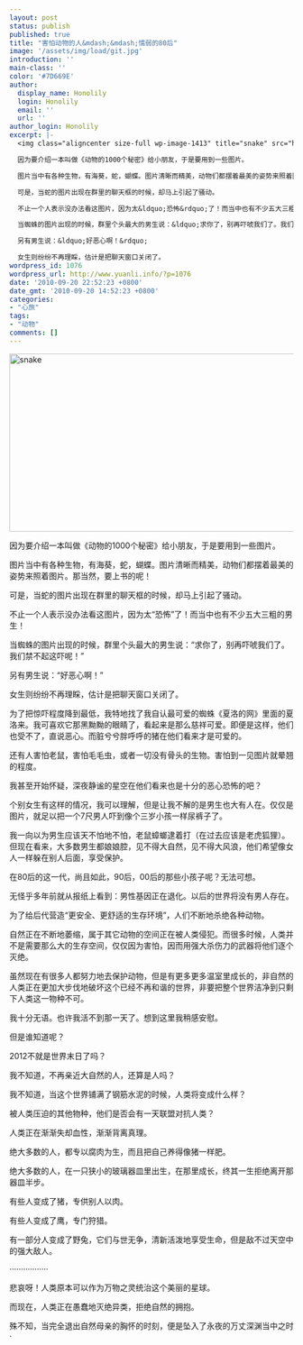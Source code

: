 ```yaml
---
layout: post
status: publish
published: true
title: "害怕动物的人&mdash;&mdash;懦弱的80后"
image: '/assets/img/load/git.jpg'
introduction: ''
main-class: ''
color: '#7D669E'
author:
  display_name: Honolily
  login: Honolily
  email: ''
  url: ''
author_login: Honolily
excerpt: |-
  <img class="aligncenter size-full wp-image-1413" title="snake" src="http:&#47;&#47;www.yuanli.info&#47;wp-content&#47;uploads&#47;2010&#47;09&#47;snake.jpg" alt="snake" width="550" height="316" &#47;>

  因为要介绍一本叫做《动物的1000个秘密》给小朋友，于是要用到一些图片。

  图片当中有各种生物，有海葵，蛇，蝴蝶。图片清晰而精美，动物们都摆着最美的姿势来照着图片。那当然，要上书的呢！

  可是，当蛇的图片出现在群里的聊天框的时候，却马上引起了骚动。

  不止一个人表示没办法看这图片，因为太&ldquo;恐怖&rdquo;了！而当中也有不少五大三粗的男生！

  当蜘蛛的图片出现的时候，群里个头最大的男生说：&ldquo;求你了，别再吓唬我们了。我们禁不起这吓呢！&rdquo;

  另有男生说：&ldquo;好恶心啊！&rdquo;

  女生则纷纷不再理睬，估计是把聊天窗口关闭了。
wordpress_id: 1076
wordpress_url: http://www.yuanli.info/?p=1076
date: '2010-09-20 22:52:23 +0800'
date_gmt: '2010-09-20 14:52:23 +0800'
categories:
- "心旅"
tags:
- "动物"
comments: []
---
```

<p><img class="aligncenter size-full wp-image-1413" title="snake" src="http:&#47;&#47;www.yuanli.info&#47;wp-content&#47;uploads&#47;2010&#47;09&#47;snake.jpg" alt="snake" width="550" height="316" &#47;></p>
<p>因为要介绍一本叫做《动物的1000个秘密》给小朋友，于是要用到一些图片。</p>
<p>图片当中有各种生物，有海葵，蛇，蝴蝶。图片清晰而精美，动物们都摆着最美的姿势来照着图片。那当然，要上书的呢！</p>
<p>可是，当蛇的图片出现在群里的聊天框的时候，却马上引起了骚动。</p>
<p>不止一个人表示没办法看这图片，因为太&ldquo;恐怖&rdquo;了！而当中也有不少五大三粗的男生！</p>
<p>当蜘蛛的图片出现的时候，群里个头最大的男生说：&ldquo;求你了，别再吓唬我们了。我们禁不起这吓呢！&rdquo;</p>
<p>另有男生说：&ldquo;好恶心啊！&rdquo;</p>
<p>女生则纷纷不再理睬，估计是把聊天窗口关闭了。<a id="more"></a><a id="more-1076"></a></p>
<p>为了把惊吓程度降到最低，我特地找了我自认最可爱的蜘蛛《夏洛的网》里面的夏洛来。我可喜欢它那黑黝黝的眼睛了，看起来是那么慈祥可爱。即便是这样，他们也受不了，直说恶心。而脏兮兮胖呼呼的猪在他们看来才是可爱的。</p>
<p>还有人害怕老鼠，害怕毛毛虫，或者一切没有骨头的生物。害怕到一见图片就晕翘的程度。</p>
<p>我甚至开始怀疑，深夜静谧的星空在他们看来也是十分的恶心恐怖的吧？</p>
<p>个别女生有这样的情况，我可以理解，但是让我不解的是男生也大有人在。仅仅是图片，就足以把一个7尺男人吓到像个三岁小孩一样尿裤子了。</p>
<p>我一向以为男生应该天不怕地不怕，老鼠蟑螂逮着打（在过去应该是老虎狐狸）。但现在看来，大多数男生都娘娘腔，见不得大自然，见不得大风浪，他们希望像女人一样躲在别人后面，享受保护。</p>
<p>在80后的这一代，尚且如此，90后，00后的那些小孩子呢？无法可想。</p>
<p>无怪乎多年前就从报纸上看到：男性基因正在退化。以后的世界将没有男人存在。</p>
<p>为了给后代营造&ldquo;更安全、更舒适的生存环境&rdquo;，人们不断地杀绝各种动物。</p>
<p>自然正在不断地萎缩，属于其它动物的空间正在被人类侵犯。而很多时候，人类并不是需要那么大的生存空间，仅仅因为害怕，因而用强大杀伤力的武器将他们逐个灭绝。</p>
<p>虽然现在有很多人都努力地去保护动物，但是有更多更多温室里成长的，非自然的人类正在更加大步伐地破坏这个已经不再和谐的世界，非要把整个世界洁净到只剩下人类这一物种不可。</p>
<p>我十分无语。也许我活不到那一天了。想到这里我稍感安慰。</p>
<p>但是谁知道呢？</p>
<p>2012不就是世界末日了吗？</p>
<p>我不知道，不再亲近大自然的人，还算是人吗？</p>
<p>我不知道，当这个世界铺满了钢筋水泥的时候，人类将变成什么样？</p>
<p>被人类压迫的其他物种，他们是否会有一天联盟对抗人类？</p>
<p>人类正在渐渐失却血性，渐渐背离真理。</p>
<p>绝大多数的人，都专以腐肉为生，而且把自己养得像猪一样肥。</p>
<p>绝大多数的人，在一只狭小的玻璃器皿里出生，在那里成长，终其一生拒绝离开那器皿半步。</p>
<p>有些人变成了猪，专供别人以肉。</p>
<p>有些人变成了鹰，专门狩猎。</p>
<p>有一部分人变成了野兔，它们与世无争，清新活泼地享受生命，但是敌不过天空中的强大敌人。</p>
<p>&middot;&middot;&middot;&middot;&middot;&middot;&middot;&middot;&middot;&middot;&middot;&middot;&middot;&middot;&middot;&middot;&middot;</p>
<p>悲哀呀！人类原本可以作为万物之灵统治这个美丽的星球。</p>
<p>而现在，人类正在愚蠢地灭绝异类，拒绝自然的拥抱。</p>
<p>殊不知，当完全退出自然母亲的胸怀的时刻，便是坠入了永夜的万丈深渊当中之时&middot;</p>
